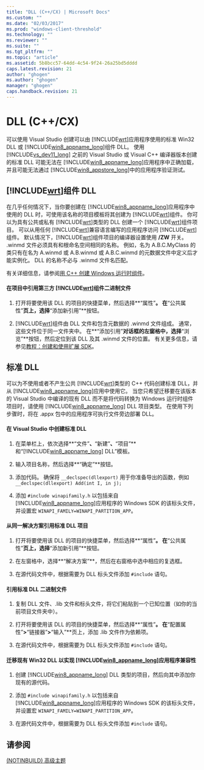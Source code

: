 ```yaml
---
title: "DLL (C++/CX) | Microsoft Docs"
ms.custom: ""
ms.date: "02/03/2017"
ms.prod: "windows-client-threshold"
ms.technology: ""
ms.reviewer: ""
ms.suite: ""
ms.tgt_pltfrm: ""
ms.topic: "article"
ms.assetid: 5b8bcc57-64dd-4c54-9f24-26a25bd5dddd
caps.latest.revision: 21
author: "ghogen"
ms.author: "ghogen"
manager: "ghogen"
caps.handback.revision: 21
---
```

# DLL (C++/CX)
可以使用 Visual Studio 创建可以由 [!INCLUDE[wrt](../cppcx/includes/wrt-md.md)]应用程序使用的标准 Win32 DLL 或 [!INCLUDE[win8_appname_long](../cppcx/includes/win8-appname-long-md.md)]组件 DLL。 使用 [!INCLUDE[vs_dev11_long](../cppcx/includes/vs-dev11-long-md.md)] 之前的 Visual Studio 或 Visual C\+\+ 编译器版本创建的标准 DLL 可能无法在 [!INCLUDE[win8_appname_long](../cppcx/includes/win8-appname-long-md.md)]应用程序中正确加载，并且可能无法通过 [!INCLUDE[win8_appstore_long](../cppcx/includes/win8-appstore-long-md.md)]中的应用程序验证测试。  
  
## [!INCLUDE[wrt](../cppcx/includes/wrt-md.md)]组件 DLL  
 在几乎任何情况下，当你要创建在 [!INCLUDE[win8_appname_long](../cppcx/includes/win8-appname-long-md.md)]应用程序中使用的 DLL 时，可使用该名称的项目模板将其创建为 [!INCLUDE[wrt](../cppcx/includes/wrt-md.md)]组件。 你可以为具有公共或私有 [!INCLUDE[wrt](../cppcx/includes/wrt-md.md)]类型的 DLL 创建一个 [!INCLUDE[wrt](../cppcx/includes/wrt-md.md)]组件项目。 可以从用任何 [!INCLUDE[wrt](../cppcx/includes/wrt-md.md)]兼容语言编写的应用程序访问 [!INCLUDE[wrt](../cppcx/includes/wrt-md.md)]组件。 默认情况下，[!INCLUDE[wrt](../cppcx/includes/wrt-md.md)]组件项目的编译器设置使用 **\/ZW** 开关。 .winmd 文件必须具有和根命名空间相同的名称。 例如，名为 A.B.C.MyClass 的类只有在名为 A.winmd 或 A.B.winmd 或 A.B.C.winmd 的元数据文件中定义后才能实例化。 DLL 的名称不必与 .winmd 文件名匹配。  
  
 有关详细信息，请参阅[用 C\+\+ 创建 Windows 运行时组件](http://msdn.microsoft.com/library/5b7251e6-4271-4f13-af80-c1cf5b1489bf)。  
  
#### 在项目中引用第三方 [!INCLUDE[wrt](../cppcx/includes/wrt-md.md)]组件二进制文件  
  
1.  打开将要使用该 DLL 的项目的快捷菜单，然后选择**“属性”**。 在**“公共属性”**页上，选择**“添加新引用”**按钮。  
  
2.  [!INCLUDE[wrt](../cppcx/includes/wrt-md.md)]组件由 DLL 文件和包含元数据的 .winmd 文件组成。 通常，这些文件位于同一文件夹中。 在**“添加引用”**对话框的左窗格中，选择**“浏览”**按钮，然后定位到该 DLL 及其 .winmd 文件的位置。 有关更多信息，请参见[教程：创建和使用扩展 SDK](http://msdn.microsoft.com/zh-cn/001e2fca-3d56-43ab-a5e0-0561d085679f)。  
  
## 标准 DLL  
 可以为不使用或者不产生公共 [!INCLUDE[wrt](../cppcx/includes/wrt-md.md)]类型的 C\+\+ 代码创建标准 DLL，并从 [!INCLUDE[win8_appname_long](../cppcx/includes/win8-appname-long-md.md)]应用中使用它。 当您只希望迁移要在该版本的 Visual Studio 中编译的现有 DLL 而不是将代码转换为 Windows 运行时组件项目时，请使用 [!INCLUDE[win8_appname_long](../cppcx/includes/win8-appname-long-md.md)] DLL 项目类型。 在使用下列步骤时，将在 .appx 包中的应用程序可执行文件旁边部署 DLL。  
  
#### 在 Visual Studio 中创建标准 DLL  
  
1.  在菜单栏上，依次选择**“文件”**、**“新建”**、**“项目”**和“[!INCLUDE[win8_appname_long](../cppcx/includes/win8-appname-long-md.md)] DLL”模板。  
  
2.  输入项目名称，然后选择**“确定”**按钮。  
  
3.  添加代码。 确保将 `__declspec(dllexport)` 用于你准备导出的函数，例如 `__declspec(dllexport) Add(int I, in j);`  
  
4.  添加 `#include winapifamily.h` 以包括来自 [!INCLUDE[win8_appname_long](../cppcx/includes/win8-appname-long-md.md)]应用程序的 Windows SDK 的该标头文件，并设置宏 `WINAPI_FAMILY=WINAPI_PARTITION_APP`。  
  
#### 从同一解决方案引用标准 DLL 项目  
  
1.  打开将要使用该 DLL 的项目的快捷菜单，然后选择**“属性”**。 在**“公共属性”**页上，选择**“添加新引用”**按钮。  
  
2.  在左窗格中，选择**“解决方案”**，然后在右窗格中选中相应的复选框。  
  
3.  在源代码文件中，根据需要为 DLL 标头文件添加 `#include` 语句。  
  
#### 引用标准 DLL 二进制文件  
  
1.  复制 DLL 文件、.lib 文件和标头文件，将它们粘贴到一个已知位置（如你的当前项目文件夹中）。  
  
2.  打开将要使用该 DLL 的项目的快捷菜单，然后选择**“属性”**。 在**“配置属性”**\>**“链接器”**\>**“输入”**页上，添加 .lib 文件作为依赖项。  
  
3.  在源代码文件中，根据需要为 DLL 标头文件添加 `#include` 语句。  
  
#### 迁移现有 Win32 DLL 以实现 [!INCLUDE[win8_appname_long](../cppcx/includes/win8-appname-long-md.md)]应用程序兼容性  
  
1.  创建 [!INCLUDE[win8_appname_long](../cppcx/includes/win8-appname-long-md.md)] DLL 类型的项目，然后向其中添加你现有的源代码。  
  
2.  添加 `#include winapifamily.h` 以包括来自 [!INCLUDE[win8_appname_long](../cppcx/includes/win8-appname-long-md.md)]应用程序的 Windows SDK 的该标头文件，并设置宏 `WINAPI_FAMILY=WINAPI_PARTITION_APP`。  
  
3.  在源代码文件中，根据需要为 DLL 标头文件添加 `#include` 语句。  
  
## 请参阅  
 [\(NOTINBUILD\) 高级主题](http://msdn.microsoft.com/zh-cn/1ccff0cf-a6cc-47ef-a05f-eba6307b3ced)
